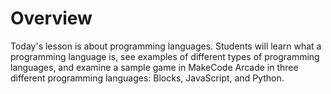# Overview
Today's lesson is about programming languages. Students will learn what a programming language is, see examples of different types of programming languages, and examine a sample game in MakeCode Arcade in three different programming languages: Blocks, JavaScript, and Python.


